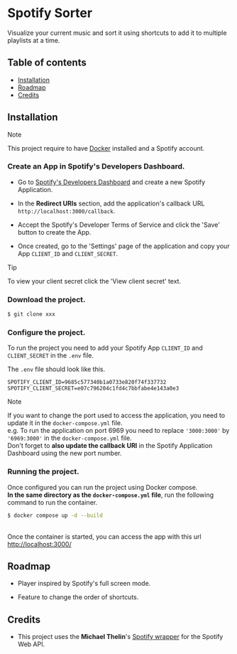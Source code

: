# Spotify Sorter

Visualize your current music and sort it using shortcuts to add it to multiple playlists at a time.


## Table of contents

- [Installation](#installation)
- [Roadmap](#roadmap)
- [Credits](#credits)


## Installation

> [!NOTE]
> This project require to have [Docker](https://www.docker.com/get-started/) installed and a Spotify account.

### Create an App in Spotify's Developers Dashboard.

- Go to [Spotify's Developers Dashboard](https://developer.spotify.com/dashboard) and create a new Spotify Application.

- In the **Redirect URIs** section, add the application's callback URL `http://localhost:3000/callback`.

- Accept the Spotify's Developer Terms of Service and click the 'Save' button to create the App.

- Once created, go to the 'Settings' page of the application and copy your App `CLIENT_ID` and `CLIENT_SECRET`.

> [!TIP]
> To view your client secret click the 'View client secret' text.

### Download the project.
```bash
$ git clone xxx
```

### Configure the project.

To run the project you need to add your Spotify App `CLIENT_ID` and `CLIENT_SECRET` in the `.env` file.

The `.env` file should look like this.
```
SPOTIFY_CLIENT_ID=9685c577340b1a0733e820f74f337732
SPOTIFY_CLIENT_SECRET=e07c796204c1fd4c7bbfabe4e143a0e3
```

> [!NOTE]
> If you want to change the port used to access the application, you need to update it in the `docker-compose.yml` file.\
> e.g. To run the application on port 6969 you need to replace `'3000:3000'` by `'6969:3000'` in the `docker-compose.yml` file.\
>Don't forget to **also update the callback URI** in the Spotify Application Dashboard using the new port number.

### Running the project.

Once configured you can run the project using Docker compose.\
**In the same directory as the `docker-compose.yml` file**, run the following command to run the container.
```bash
$ docker compose up -d --build
```
\
Once the container is started, you can access the app with this url [http://localhost:3000/](http://localhost:3000/)


## Roadmap

- Player inspired by Spotify's full screen mode.

- Feature to change the order of shortcuts.


## Credits

 - This project uses the **Michael Thelin**'s [Spotify wrapper](https://github.com/thelinmichael/spotify-web-api-node) for the Spotify Web API.